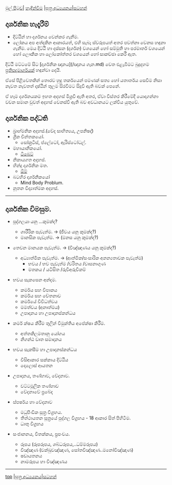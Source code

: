 [මුල් පිටුව](/index.md)| [හැඳින්වීම](/හැඳින්වීම.md) |[සූත්‍ර අධ්‍යයනය](/suttha/index.md)|[සටහන්](/සටහන්.md)

## දාර්ශනික හැදෑරීම්

- දිට්ඨින් හා දර්ශනය වෙන්කර ගැනීම.
- ලෝකය අප අත්දකින ආකාරයත්, එහි සැබෑ ස්වරූපයත් අතර පවත්නා වෙනස හඳුනා ගැනීම.
 මෙය දිට්ඨි හා දස්සන (දර්ශන) වශයෙන් හෝ සම්මුති හා පරමාර්ත වශයෙන් හෝ ලෞකික හා ලෝකෝත්තර වශයෙන් හෝ සාකච්ඡා කෙරී ඇත.

දිට්ඨි මට්ටමේ සිට [දාර්ශනික ඥානය](/ඥානය ගැන.md) වෙත එළැඹීමට බුදුදහම [ප්‍රතිපදාමාර්ගයක්](/suttha/ප්‍රතිපදාව.md) හඳුන්වා දෙයි.

ඒසේ පිළිවෙතකින් තොරව හුදු තර්කයෙන් පමණක් සත්‍ය හෝ යතාර්තය සෙවීම නිසා නැවත නැවතත් දෘෂ්ඨීන් තුලම සිරවීමට සිදුවී ඇති බවක් පෙනේ.

ඒ හෑම දර්ශනයකම ඉහත අදහස් මිශ්‍රවී ඇති අතර, ඒවා විස්තර කිරීමේදී යොදාගන්නා වචන සමාන වුවත් අදහස් වෙනස්වී ඇති බව අවධානයට ලක්විය යුතුවේ.

## දාර්ශනික පද්ධති

- බ්‍රාහ්මනික අදහස්.(වේද සාහිත්‍යය, උපනිෂද්)
- ග්‍රීක චින්තකයෝ.
	- සෝක්‍රටීස්, ප්ලේටෝ, ඇරිස්ටෝටල්.
- මහායානිකයෝ.
  - [ටිබෙට්](https://vemansa.wordpress.com/2021/01/04/%e0%b6%b8%e0%b7%84%e0%b7%8f%e0%b6%ba%e0%b7%8f%e0%b6%b1/)
- නිකායගත අදහස්.
- හින්දු දාර්ශනික මත.
  - [ඕම්](https://vemansa.wordpress.com/2021/01/06/%e0%b7%84%e0%b7%92%e0%b6%b1%e0%b7%8a%e0%b6%af%e0%b7%94-%e0%b6%af%e0%b7%84%e0%b6%b8/)
- බටහිර දාර්ශනිකයෝ
	- Mind Body Problum.
- නූතන විද්‍යාත්මක අදහස්.

-----

## දාර්ශනික විමසුම.

- පුද්ගලයා යනු ...කුමක්ද?
  - ශාරීරික පැවැත්ම.  -> (ජීවය යනු කුමක්ද?)
  - මානසික පැවැත්ම. -> (මනස යනු කුමක්ද?)

- තෙවන මානයක පැවැත්ම. -> (විඤ්ඤාණය යනු කුමක්ද?)
  - අධ්‍යාත්මික පැවැත්ම. -> (ආත්මික/සංසාරික අනන්‍යතාවක පැවැත්ම)
    - භවය / භව පැවැත්ම /චරිතය /වාසනාගුණ
    - මතකය / යටිසිත /රුචිඅරුචිකම්

- භවය සැකසෙන අන්දම.
  - කර්මය සහ විපාකය
  - කර්මය සහ චේතනාව
  - කර්මයේ විවිධත්වය
  - මමත්වය (අනාත්මය)
  - උපාදානය හා උපාදානස්කන්ධය

- කර්ම ක්ෂය කිරීම තුලින් විමුක්තිය අපේක්ෂා කිරීම.
  - අත්තකිලමතානු යෝගය
  - නිගන්ඨ වෘත සමාදානය

- භවය සැකසීම හා උපාදානස්කන්ධය
  - විසිආකාර සක්කාය දිට්ඨිය
  - දොලොස් ආයතන

- උපාදානය, තණ්හාව, වේදනාව.
  - වට්ටමූලික තණ්හාව
  - වේදනාවේ ප්‍රබේද

- ස්පර්ෂය හා වේදනාව
  - මධුපිංඩික සූත්‍ර විග්‍රහය.
  - තිත්ථායතන සූත්‍රයේ පුද්ගල විග්‍රහය - 18 ආකාර සිත් පිහිටීම.
  - ධාතු විග්‍රහය

- සංජානනය, විතක්කය, ප්‍රපංචය.
  - රූපය (රූපරූපය, ශබ්ධරූපය,..ධම්මරූපය)
  - විඤ්ඤාණ (චක්ඛුවඤ්ඤාණ, සෝතවිඤ්ඤාණ..මනෝවිඤ්ඤාණ)
  - ෂඩායතනය
  - නාමරූපය හා විඤ්ඤාණය
  



-----
[top]() |[සූත්‍ර අධ්‍යයනය](/suttha/index.md)|[සටහන්](/සටහන්.md)
